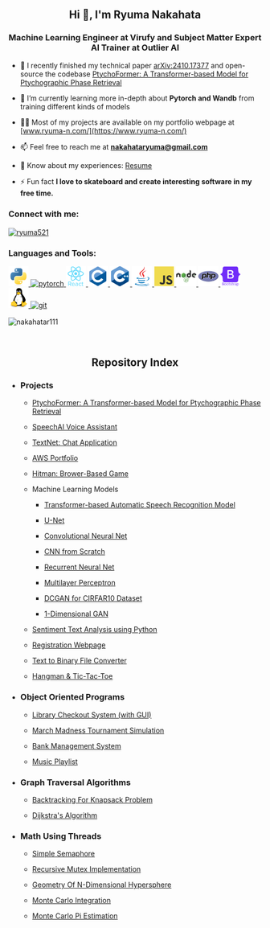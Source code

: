 <h2 align="center">Hi 👋, I'm Ryuma Nakahata</h2>
<h3 align="center">Machine Learning Engineer at Virufy and Subject Matter Expert AI Trainer at Outlier AI</h3>

- 🔭 I recently finished my technical paper [arXiv:2410.17377](https://arxiv.org/abs/2410.17377) and open-source the codebase [PtychoFormer: A Transformer-based Model for Ptychographic Phase Retrieval](https://github.com/nakahatar111/PtychoFormer)

- 🌱 I’m currently learning more in-depth about **Pytorch and Wandb** from training different kinds of models

- 👨‍💻 Most of my projects are available on my portfolio webpage at [www.ryuma-n.com/](https://www.ryuma-n.com/)

- 📫 Feel free to reach me at  **nakahataryuma@gmail.com**

- 📄 Know about my experiences: [Resume](https://drive.google.com/file/d/1PXZmC8r-leZ8wUbZWoJgYNKqmT09k_MJ/view)

- ⚡ Fun fact **I love to skateboard and create interesting software in my free time.**

<h3 align="left">Connect with me:</h3>
<p align="left">
<a href="https://linkedin.com/in/ryuma521" target="blank"><img align="center" src="https://raw.githubusercontent.com/rahuldkjain/github-profile-readme-generator/master/src/images/icons/Social/linked-in-alt.svg" alt="ryuma521" height="30" width="40" /></a>
</p>

<h3 align="left">Languages and Tools:</h3>
<p align="left"> <a href="https://www.python.org" target="_blank" rel="noreferrer"> <img src="https://raw.githubusercontent.com/devicons/devicon/master/icons/python/python-original.svg" alt="python" width="40" height="40"/> </a> <a href="https://pytorch.org/" target="_blank" rel="noreferrer"> <img src="https://www.vectorlogo.zone/logos/pytorch/pytorch-icon.svg" alt="pytorch" width="40" height="40"/> </a> <a href="https://reactjs.org/" target="_blank" rel="noreferrer"> <img src="https://raw.githubusercontent.com/devicons/devicon/master/icons/react/react-original-wordmark.svg" alt="react" width="40" height="40"/> </a> <a href="https://www.cprogramming.com/" target="_blank" rel="noreferrer"> <img src="https://raw.githubusercontent.com/devicons/devicon/master/icons/c/c-original.svg" alt="c" width="40" height="40"/> </a> <a href="https://www.w3schools.com/cpp/" target="_blank" rel="noreferrer"> <img src="https://raw.githubusercontent.com/devicons/devicon/master/icons/cplusplus/cplusplus-original.svg" alt="cplusplus" width="40" height="40"/> </a> <a href="https://www.java.com" target="_blank" rel="noreferrer"> <img src="https://raw.githubusercontent.com/devicons/devicon/master/icons/java/java-original.svg" alt="java" width="40" height="40"/> </a> <a href="https://developer.mozilla.org/en-US/docs/Web/JavaScript" target="_blank" rel="noreferrer"> <img src="https://raw.githubusercontent.com/devicons/devicon/master/icons/javascript/javascript-original.svg" alt="javascript" width="40" height="40"/> </a> <a href="https://nodejs.org" target="_blank" rel="noreferrer"> <img src="https://raw.githubusercontent.com/devicons/devicon/master/icons/nodejs/nodejs-original-wordmark.svg" alt="nodejs" width="40" height="40"/> </a> <a href="https://www.php.net" target="_blank" rel="noreferrer"> <img src="https://raw.githubusercontent.com/devicons/devicon/master/icons/php/php-original.svg" alt="php" width="40" height="40"/> </a> <a href="https://getbootstrap.com" target="_blank" rel="noreferrer"> <img src="https://raw.githubusercontent.com/devicons/devicon/master/icons/bootstrap/bootstrap-plain-wordmark.svg" alt="bootstrap" width="40" height="40"/> </a> <a href="https://www.linux.org/" target="_blank" rel="noreferrer"> <img src="https://raw.githubusercontent.com/devicons/devicon/master/icons/linux/linux-original.svg" alt="linux" width="40" height="40"/> </a> <a href="https://git-scm.com/" target="_blank" rel="noreferrer"> <img src="https://www.vectorlogo.zone/logos/git-scm/git-scm-icon.svg" alt="git" width="40" height="40"/> </a> </p>

<p><img align="center" src="https://github-readme-stats.vercel.app/api/top-langs?username=nakahatar111&show_icons=true&locale=en&layout=compact" alt="nakahatar111" /></p>

<br/>

<h2 align="center">Repository Index</h2>

- <h3>Projects</h3>
      
  - [PtychoFormer: A Transformer-based Model for Ptychographic Phase Retrieval](https://github.com/nakahatar111/PtychoFormer)
 
  - [SpeechAI Voice Assistant](https://github.com/nakahatar111/SpeechAI)
    
  - [TextNet: Chat Application](https://github.com/nakahatar111/AWS_react_chat)
  
  - [AWS Portfolio](https://github.com/nakahatar111/AWS_Portfolio)
  
  - [Hitman: Brower-Based Game](https://github.com/nakahatar111/HitmanBrowerGame)
    
  - Machine Learning Models 
    
    - [Transformer-based Automatic Speech Recognition Model](https://github.com/nakahatar111/ASR_Model)
    
    - [U-Net](https://github.com/nakahatar111/U-Net)
    
    - [Convolutional Neural Net](https://github.com/nakahatar111/ConvolutionalNeuralNet)
    
    - [CNN from Scratch](https://github.com/nakahatar111/CNNfromScratch)
    
    - [Recurrent Neural Net](https://github.com/nakahatar111/RecurrentNeuralNet)
 
    - [Multilayer Perceptron](https://github.com/nakahatar111/MultilayerPerceptron)
    
    - [DCGAN for CIRFAR10 Dataset](https://github.com/nakahatar111/DCGAN_for_CIRFAR10)
    
    - [1-Dimensional GAN](https://github.com/nakahatar111/1D_GAN)
   
  - [Sentiment Text Analysis using Python](https://github.com/nakahatar111/TextAnalysis)
 
  - [Registration Webpage](https://github.com/nakahatar111/RegistrationWebsite)
  
  - [Text to Binary File Converter](https://github.com/nakahatar111/BinaryTextConverter)
    
  - [Hangman & Tic-Tac-Toe](https://github.com/nakahatar111/Python_Games)

- <h3>Object Oriented Programs</h3>

  - [Library Checkout System (with GUI)](https://github.com/nakahatar111/LibraryGUI)
  
  - [March Madness Tournament Simulation](https://github.com/nakahatar111/LeagueOOP)
 
  - [Bank Management System](https://github.com/nakahatar111/Banking)

  - [Music Playlist](https://github.com/nakahatar111/PlaylistOOP)

- <h3>Graph Traversal Algorithms</h3>
  
  - [Backtracking For Knapsack Problem](https://github.com/nakahatar111/Backtracking_For_Knapsack_Problem)
  
  - [Dijkstra's Algorithm](https://github.com/nakahatar111/Dijkstra)
    
- <h3>Math Using Threads</h3>
  
  - [Simple Semaphore](https://github.com/nakahatar111/SimpleSemaphore)

  - [Recursive Mutex Implementation](https://github.com/nakahatar111/RecursiveMutex_Implementation)

  - [Geometry Of N-Dimensional Hypersphere](https://github.com/nakahatar111/GeometryOfHypersphere_usingThreads)
    
  - [Monte Carlo Integration](https://github.com/nakahatar111/MonteCarloIntegration_UsingThreads)
  
  - [Monte Carlo Pi Estimation](https://github.com/nakahatar111/MonteCarloPi_UsingThreads)
